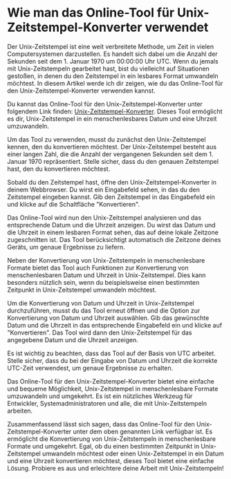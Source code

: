 Wie man das Online-Tool für Unix-Zeitstempel-Konverter verwendet
================================================================

Der Unix-Zeitstempel ist eine weit verbreitete Methode, um Zeit in vielen Computersystemen darzustellen. Es handelt sich dabei um die Anzahl der Sekunden seit dem 1. Januar 1970 um 00:00:00 Uhr UTC. Wenn du jemals mit Unix-Zeitstempeln gearbeitet hast, bist du vielleicht auf Situationen gestoßen, in denen du den Zeitstempel in ein lesbares Format umwandeln möchtest. In diesem Artikel werde ich dir zeigen, wie du das Online-Tool für den Unix-Zeitstempel-Konverter verwenden kannst.

Du kannst das Online-Tool für den Unix-Zeitstempel-Konverter unter folgendem Link finden: [Unix-Zeitstempel-Konverter](https://base64decodeonline.com/de/developers/unixtime-to-timestamp). Dieses Tool ermöglicht es dir, Unix-Zeitstempel in ein menschenlesbares Datum und eine Uhrzeit umzuwandeln.

Um das Tool zu verwenden, musst du zunächst den Unix-Zeitstempel kennen, den du konvertieren möchtest. Der Unix-Zeitstempel besteht aus einer langen Zahl, die die Anzahl der vergangenen Sekunden seit dem 1. Januar 1970 repräsentiert. Stelle sicher, dass du den genauen Zeitstempel hast, den du konvertieren möchtest.

Sobald du den Zeitstempel hast, öffne den Unix-Zeitstempel-Konverter in deinem Webbrowser. Du wirst ein Eingabefeld sehen, in das du den Zeitstempel eingeben kannst. Gib den Zeitstempel in das Eingabefeld ein und klicke auf die Schaltfläche "Konvertieren".

Das Online-Tool wird nun den Unix-Zeitstempel analysieren und das entsprechende Datum und die Uhrzeit anzeigen. Du wirst das Datum und die Uhrzeit in einem lesbaren Format sehen, das auf deine lokale Zeitzone zugeschnitten ist. Das Tool berücksichtigt automatisch die Zeitzone deines Geräts, um genaue Ergebnisse zu liefern.

Neben der Konvertierung von Unix-Zeitstempeln in menschenlesbare Formate bietet das Tool auch Funktionen zur Konvertierung von menschenlesbaren Datum und Uhrzeit in Unix-Zeitstempel. Dies kann besonders nützlich sein, wenn du beispielsweise einen bestimmten Zeitpunkt in Unix-Zeitstempel umwandeln möchtest.

Um die Konvertierung von Datum und Uhrzeit in Unix-Zeitstempel durchzuführen, musst du das Tool erneut öffnen und die Option zur Konvertierung von Datum und Uhrzeit auswählen. Gib das gewünschte Datum und die Uhrzeit in das entsprechende Eingabefeld ein und klicke auf "Konvertieren". Das Tool wird dann den Unix-Zeitstempel für das angegebene Datum und die Uhrzeit anzeigen.

Es ist wichtig zu beachten, dass das Tool auf der Basis von UTC arbeitet. Stelle sicher, dass du bei der Eingabe von Datum und Uhrzeit die korrekte UTC-Zeit verwendest, um genaue Ergebnisse zu erhalten.

Das Online-Tool für den Unix-Zeitstempel-Konverter bietet eine einfache und bequeme Möglichkeit, Unix-Zeitstempel in menschenlesbare Formate umzuwandeln und umgekehrt. Es ist ein nützliches Werkzeug für Entwickler, Systemadministratoren und alle, die mit Unix-Zeitstempeln arbeiten.

Zusammenfassend lässt sich sagen, dass das Online-Tool für den Unix-Zeitstempel-Konverter unter dem oben genannten Link verfügbar ist. Es ermöglicht die Konvertierung von Unix-Zeitstempeln in menschenlesbare Formate und umgekehrt. Egal, ob du einen bestimmten Zeitpunkt in Unix-Zeitstempel umwandeln möchtest oder einen Unix-Zeitstempel in ein Datum und eine Uhrzeit konvertieren möchtest, dieses Tool bietet eine einfache Lösung. Probiere es aus und erleichtere deine Arbeit mit Unix-Zeitstempeln!